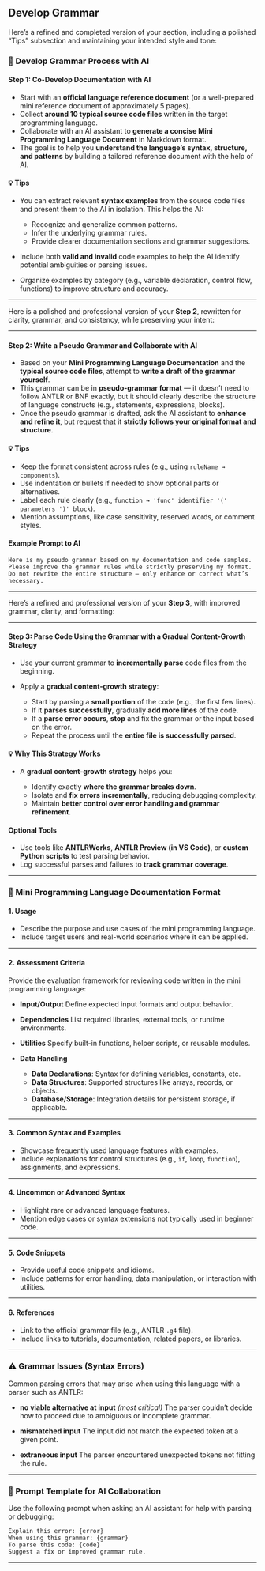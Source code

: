 ## Develop Grammar

Here’s a refined and completed version of your section, including a polished “Tips” subsection and maintaining your intended style and tone:

### 🤝 Develop Grammar Process with AI

#### Step 1: Co-Develop Documentation with AI

* Start with an **official language reference document** (or a well-prepared mini reference document of approximately 5 pages).
* Collect **around 10 typical source code files** written in the target programming language.
* Collaborate with an AI assistant to **generate a concise Mini Programming Language Document** in Markdown format.
* The goal is to help you **understand the language’s syntax, structure, and patterns** by building a tailored reference document with the help of AI.

#### 💡 Tips

* You can extract relevant **syntax examples** from the source code files and present them to the AI in isolation. This helps the AI:

  * Recognize and generalize common patterns.
  * Infer the underlying grammar rules.
  * Provide clearer documentation sections and grammar suggestions.
* Include both **valid and invalid** code examples to help the AI identify potential ambiguities or parsing issues.
* Organize examples by category (e.g., variable declaration, control flow, functions) to improve structure and accuracy.

---

Here is a polished and professional version of your **Step 2**, rewritten for clarity, grammar, and consistency, while preserving your intent:

---

#### Step 2: Write a Pseudo Grammar and Collaborate with AI

* Based on your **Mini Programming Language Documentation** and the **typical source code files**, attempt to **write a draft of the grammar yourself**.
* This grammar can be in **pseudo-grammar format** — it doesn’t need to follow ANTLR or BNF exactly, but it should clearly describe the structure of language constructs (e.g., statements, expressions, blocks).
* Once the pseudo grammar is drafted, ask the AI assistant to **enhance and refine it**, but request that it **strictly follows your original format and structure**.

#### 💡 Tips

* Keep the format consistent across rules (e.g., using `ruleName → components`).
* Use indentation or bullets if needed to show optional parts or alternatives.
* Label each rule clearly (e.g., `function → 'func' identifier '(' parameters ')' block`).
* Mention assumptions, like case sensitivity, reserved words, or comment styles.

#### **Example Prompt to AI**

```text
Here is my pseudo grammar based on my documentation and code samples. Please improve the grammar rules while strictly preserving my format. Do not rewrite the entire structure — only enhance or correct what’s necessary.
```
---

Here’s a refined and professional version of your **Step 3**, with improved grammar, clarity, and formatting:

---

#### **Step 3: Parse Code Using the Grammar with a Gradual Content-Growth Strategy**

* Use your current grammar to **incrementally parse** code files from the beginning.
* Apply a **gradual content-growth strategy**:

  * Start by parsing a **small portion** of the code (e.g., the first few lines).
  * If it **parses successfully**, gradually **add more lines** of the code.
  * If a **parse error occurs**, **stop** and fix the grammar or the input based on the error.
  * Repeat the process until the **entire file is successfully parsed**.

#### **💡 Why This Strategy Works**

* A **gradual content-growth strategy** helps you:

  * Identify exactly **where the grammar breaks down**.
  * Isolate and **fix errors incrementally**, reducing debugging complexity.
  * Maintain **better control over error handling and grammar refinement**.

#### **Optional Tools**

* Use tools like **ANTLRWorks**, **ANTLR Preview (in VS Code)**, or **custom Python scripts** to test parsing behavior.
* Log successful parses and failures to **track grammar coverage**.

---

### 📘 Mini Programming Language Documentation Format

#### 1. **Usage**

* Describe the purpose and use cases of the mini programming language.
* Include target users and real-world scenarios where it can be applied.

---

#### 2. **Assessment Criteria**

Provide the evaluation framework for reviewing code written in the mini programming language:

* **Input/Output**
  Define expected input formats and output behavior.

* **Dependencies**
  List required libraries, external tools, or runtime environments.

* **Utilities**
  Specify built-in functions, helper scripts, or reusable modules.

* **Data Handling**

  * **Data Declarations**: Syntax for defining variables, constants, etc.
  * **Data Structures**: Supported structures like arrays, records, or objects.
  * **Database/Storage**: Integration details for persistent storage, if applicable.

---

#### 3. **Common Syntax and Examples**

* Showcase frequently used language features with examples.
* Include explanations for control structures (e.g., `if`, `loop`, `function`), assignments, and expressions.

---

#### 4. **Uncommon or Advanced Syntax**

* Highlight rare or advanced language features.
* Mention edge cases or syntax extensions not typically used in beginner code.

---

#### 5. **Code Snippets**

* Provide useful code snippets and idioms.
* Include patterns for error handling, data manipulation, or interaction with utilities.

---

#### 6. **References**

* Link to the official grammar file (e.g., ANTLR `.g4` file).
* Include links to tutorials, documentation, related papers, or libraries.

---

### ⚠️ Grammar Issues (Syntax Errors)

Common parsing errors that may arise when using this language with a parser such as ANTLR:

* **no viable alternative at input** *(most critical)*
  The parser couldn’t decide how to proceed due to ambiguous or incomplete grammar.

* **mismatched input**
  The input did not match the expected token at a given point.

* **extraneous input**
  The parser encountered unexpected tokens not fitting the rule.

---

### 🤖 Prompt Template for AI Collaboration

Use the following prompt when asking an AI assistant for help with parsing or debugging:

```prompt
Explain this error: {error}
When using this grammar: {grammar}
To parse this code: {code}
Suggest a fix or improved grammar rule.
```

---
